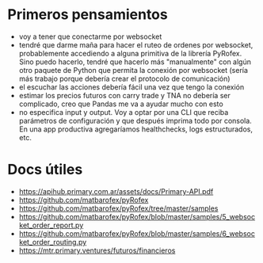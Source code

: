 # Primeros pensamientos

- voy a tener que conectarme por websocket
- tendré que darme maña para hacer el ruteo de ordenes por websocket, probablemente accediendo a alguna primitiva de la librería PyRofex. Sino puedo hacerlo, tendré que hacerlo más "manualmente" con algún otro paquete de Python que permita la conexión por websocket (sería más trabajo porque debería crear el protocolo de comunicación)
- el escuchar las acciones debería fácil una vez que tengo la conexión
- estimar los precios futuros con carry trade y TNA no debería ser complicado, creo que Pandas me va a ayudar mucho con esto
- no especifica input y output. Voy a optar por una CLI que reciba parámetros de configuración y que después imprima todo por consola. En una app productiva agregaríamos healthchecks, logs estructurados, etc.

# Docs útiles

- https://apihub.primary.com.ar/assets/docs/Primary-API.pdf
- https://github.com/matbarofex/pyRofex
- https://github.com/matbarofex/pyRofex/tree/master/samples
- https://github.com/matbarofex/pyRofex/blob/master/samples/5_websocket_order_report.py
- https://github.com/matbarofex/pyRofex/blob/master/samples/6_websocket_order_routing.py
- https://mtr.primary.ventures/futuros/financieros
